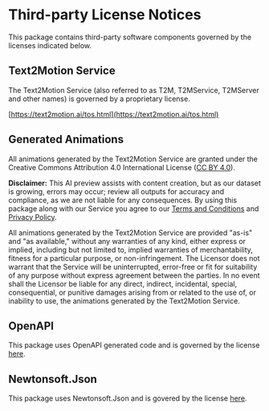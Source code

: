 # Third-party License Notices

This package contains third-party software components governed by the licenses indicated below.

## Text2Motion Service

The Text2Motion Service (also referred to as T2M, T2MService, T2MServer and other names) is governed by a proprietary license.

[https://text2motion.ai/tos.html](https://text2motion.ai/tos.html)

## Generated Animations

All animations generated by the Text2Motion Service are granted under the Creative Commons Attribution 4.0 International License ([CC BY 4.0](https://creativecommons.org/licenses/by/4.0/)).

**Disclaimer:** This AI preview assists with content creation, but as our dataset is growing, errors may occur; review all outputs for accuracy and compliance, as we are not liable for any consequences. By using this package along with our Service you agree to our [Terms and Conditions](https://text2motion.ai/tos.html) and [Privacy Policy](https://text2motion.ai/privacy.html).

All animations generated by the Text2Motion Service are provided "as-is" and "as available," without any warranties of any kind, either express or implied, including but not limited to, implied warranties of merchantability, fitness for a particular purpose, or non-infringement. The Licensor does not warrant that the Service will be uninterrupted, error-free or fit for suitability of any purpose without express agreement between the parties. In no event shall the Licensor be liable for any direct, indirect, incidental, special, consequential, or punitive damages arising from or related to the use of, or inability to use, the animations generated by the Text2Motion Service.

## OpenAPI

This package uses OpenAPI generated code and is governed by the license [here](https://github.com/OpenAPITools/openapi-generator/blob/master/LICENSE).

## Newtonsoft.Json

This package uses Newtonsoft.Json and is govered by the license [here](https://github.com/JamesNK/Newtonsoft.Json/blob/master/LICENSE.md).
